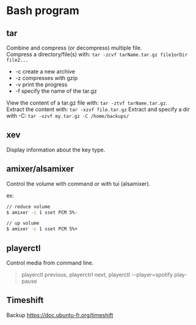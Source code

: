 # Bash program

## tar

Combine and compress (or decompress) multiple file.  
Compress a directory/file(s) with: `tar -zcvf tarName.tar.gz file1orDir file2...`

- -c create a new archive
- -z compresses with gzip
- -v print the progress
- -f specify the name of the tar.gz

View the content of a tar.gz file with: `tar -ztvf tarName.tar.gz`.  
Extract the content with: `tar -xzvf file.tar.gz`
Extract and specify a dir with -C: `tar -xzvf my.tar.gz -C /home/backups/`

## xev

Display information about the key type.

## amixer/alsamixer

Control the volume with command or with tui (alsamixer).

ex:

```bash
// reduce volume
$ amixer -c 1 sset PCM 5%-

// up volume
$ amixer -c 1 sset PCM 5%+
```

## playerctl

Control media from command line.

>playerctl previous, playerctrl next, playerctl --player=spotify play-pause

## Timeshift

Backup https://doc.ubuntu-fr.org/timeshift
